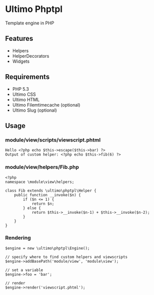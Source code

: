# Ultimo Phptpl
Template engine in PHP

## Features
* Helpers
* HelperDecorators
* Widgets

## Requirements
* PHP 5.3
* Ultimo CSS
* Ultimo HTML
* Ultimo Filemtimecache (optional)
* Ultimo Slug (optional)

## Usage

### module/view/scripts/viewscript.phtml
	Hello <?php echo $this->escape($this->bar) ?>
	Output of custom helper: <?php echo $this->fib(6) ?>

### module/view/helpers/Fib.php
	<?php
	namespace \module\view\helpers;
	
	class Fib extends \ultimo\phptpl\Helper {
		public function __invoke($n) {
			if ($n <= 1) {
				return $n;
			} else {
				return $this->__invoke($n-1) + $this->__invoke($n-2);
			}
		}
	}

### Rendering
	$engine = new \ultimo\phptpl\Engine();

	// specify where to find custom helpers and viewscripts
	$engine->addBasePath('module/view', 'module\view');

	// set a variable
	$engine->foo = 'bar';

	// render
	$engine->render('viewscript.phtml');